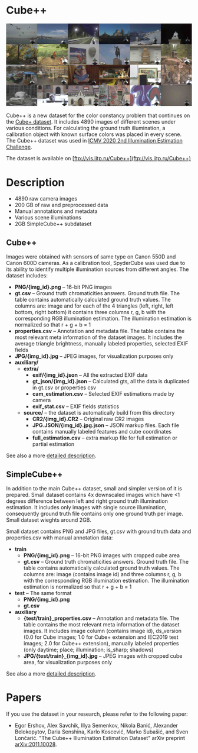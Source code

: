 # Cube++

![Image examples](./description/examples.jpg)
<!-- Front pic:
07_0405 07_0276 12_0444 15_1441 08_9943 05_9539
04_9616 00_0368 00_2855 00_0501 00_0177 02_8504
04_9457 02_8337 05_9565 03_9187 00_1005 00_1638
00_0021 00_1628 00_1001 20_2821 21_4445 01_7860 -->

Cube++ is a new dataset for the color constancy problem that continues on the [Cube+ dataset](https://ipg.fer.hr/ipg/resources/color_constancy). It includes 4890 images of different scenes under various conditions. For calculating the ground truth illumination, a calibration object with known surface colors was placed in every scene. The Cube++ dataset was used in [ICMV 2020 2nd Illumination Estimation Challenge](http://chromaticity.iitp.ru/).

The dataset is available on [ftp://vis.iitp.ru/Cube++](ftp://vis.iitp.ru/Cube++)

# Description
* 4890 raw camera images
* 200 GB of raw and preprocessed data
* Manual annotations and metadata
* Various scene illuminations
* 2GB SimpleCube++ subdataset

## Cube++
Images were obtained with sensors of same type on Canon 550D and Canon 600D cameras. As a calibration tool, SpyderCube was used due to its ability to identify multiple illumination sources from different angles. The dataset includes:
* **PNG/{img_id}.png** – 16-bit PNG images
* **gt.csv** – Ground truth chromaticities answers. Ground truth file. The table contains automatically calculated ground truth values. The columns are: image and for each of the 4 triangles (left, right, left bottom, right bottom) it contains three columns r, g, b with the corresponding RGB illumination estimation. The illumination estimation is normalized so that r + g + b = 1
* **properties.csv** – Annotation and metadata file. The table contains the most relevant meta information of the dataset images. It includes the average triangle brightness, manually labeled properties, selected EXIF fields
* **JPG/{img_id}.jpg** – JPEG images, for visualization purposes only
* **auxiliary/**
    * **extra/**
        * **exif/{img_id}.json** – All the extracted EXIF data
        * **gt_json/{img_id}.json** – Calculated gts, all the data is duplicated in gt.csv or properties csv
        * **cam_estimation.csv** – Selected EXIF estimations made by camera
        * **exif_stat.csv** – EXIF fields statistics
    * **source/** – the dataset is automatically build from this directory
        * **CR2/{img_id}.CR2** – Original raw CR2 images
        * **JPG.JSON/{img_id}.jpg.json** – JSON markup files. Each file contains manually labeled features and cube coordinates
        * **full_estimation.csv** – extra markup file for full estimation or partial estimation

See also a more [detailed description](./description/description.md).

## SimpleCube++

In addition to the main Cube++ dataset, small and simpler version of it is prepared. Small dataset contains 4x downscaled images which have <1 degrees difference between left and right ground truth illumination estimation. It includes only images with single source illumination, consequently ground truth file contains only one ground truth per image. Small dataset wieghts around 2GB.

Small dataset contains PNG and JPG files, gt.csv with ground truth data and properties.csv with manual annotation data:
* **train**
    * **PNG/{img_id}.png** – 16-bit PNG images with cropped cube area
    * **gt.csv** – Ground truth chromaticities answers. Ground truth file. The table contains automatically calculated ground truth values. The columns are: image (contains image id) and three columns r, g, b with the corresponding RGB illumination estimation. The illumination estimation is normalized so that r + g + b = 1
* **test** – The same format
    * **PNG/{img_id}.png**
    * **gt.csv**
* **auxiliary**
    * **{test/train}_properties.csv** – Annotation and metadata file. The table contains the most relevant meta information of the dataset images. It includes image column (contains image id), ds_version (0.0 for Cube images; 1.0 for Cube+ extension and IEC2019 test images; 2.0 for Cube++ extension), manually labeled properties (only daytime; place; illumination; is_sharp; shadows)
    * **JPG/{test/train}_{img_id}.jpg** – JPEG images with cropped cube area, for visualization purposes only

See also a more [detailed description](./description/description.md#SimpleCube++).

# Papers
If you use the dataset in your research, please refer to the following paper:
* Egor Ershov, Alex Savchik, Illya Semenkov, Nikola Banić, Alexander Belokopytov, Daria Senshina, Karlo Koscević, Marko Subašić, and Sven Lončarić. "The Cube++ Illumination Estimation Dataset" arXiv preprint [arXiv:2011.10028](https://arxiv.org/abs/2011.10028).

